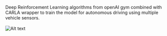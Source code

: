 Deep Reinforcement Learning algorithms from openAI gym combined with CARLA wrapper to train the model for autonomous driving using multiple vehicle sensors.
<br></br>
![Alt text](https://github.com/Leon623/DRL-for-Autonomous-Driving/blob/main/figures/perception.gif)

